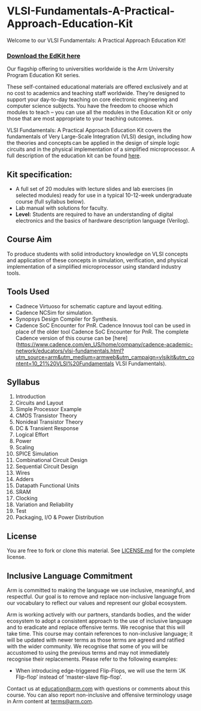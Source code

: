 
# VLSI-Fundamentals-A-Practical-Approach-Education-Kit

Welcome to our VLSI Fundamentals: A Practical Approach Education Kit!

### [Download the EdKit here](https://github.com/arm-university/VLSI-Fundamentals-A-Practical-Approach-Education-Kit/archive/refs/heads/main.zip)

Our flagship offering to universities worldwide is the Arm University Program Education Kit series.

These self-contained educational materials are offered exclusively and at no cost to academics and teaching staff worldwide. They’re designed to support your day-to-day teaching on core electronic engineering and computer science subjects. You have the freedom to choose which modules to teach – you can use all the modules in the Education Kit or only those that are most appropriate to your teaching outcomes.

VLSI Fundamentals: A Practical Approach Education Kit covers the fundamentals of Very Large-Scale Integration (VLSI) design, including how the theories and concepts can be applied in the design of simple logic circuits and in the physical implementation of a simplified microprocessor. A full description of the education kit can be found [here](https://www.arm.com/resources/education/education-kits/vlsi-fundamentals-a-practical-approach).


 ## Kit specification:

* A full set of 20 modules with lecture slides and lab exercises (in selected modules) ready for use in a typical 10-12-week undergraduate course (full syllabus below).
* Lab manual with solutions for faculty. 
* **Level:** Students are required to have an understanding of digital electronics and the basics of hardware description language (Verilog).

## Course Aim
To produce students with solid introductory knowledge on VLSI concepts and application of these concepts in simulation, verification, and physical implementation of a simplified microprocessor using standard industry tools.

## Tools Used
* Cadnece Virtuoso for schematic capture and layout editing.
* Cadence NCSim for simulation.
* Synopsys Design Compiler for Synthesis.
* Cadence SoC Encounter for PnR.
Cadence Innovus tool can be used in place of the older tool Cadence SoC Encounter for PnR. The complete Cadence version of this course can be [here](https://www.cadence.com/en_US/home/company/cadence-academic-network/educators/vlsi-fundamentals.html?utm_source=arm&utm_medium=armweb&utm_campaign=vlsikit&utm_content=10_21%20VLSI%20Fundamentals
VLSI Fundamentals).

## Syllabus
1. Introduction
1. Circuits and Layout 
1. Simple Processor Example
1. CMOS Transistor Theory
1. Nonideal Transistor Theory
1. DC & Transient Response
1. Logical Effort
1. Power
1. Scaling
1. SPICE Simulation
1. Combinational Circuit Design
1. Sequential Circuit Design
1. Wires
1. Adders
1. Datapath Functional Units
1. SRAM
1. Clocking
1. Variation and Reliability
1. Test
1. Packaging, I/O & Power Distribution


## License
You are free to fork or clone this material. See [LICENSE.md](https://github.com/arm-university/VLSI-Fundamentals-A-Practical-Approach-Education-Kit/blob/main/License/LICENSE.md) for the complete license.

## Inclusive Language Commitment
Arm is committed to making the language we use inclusive, meaningful, and respectful. Our goal is to remove and replace non-inclusive language from our vocabulary to reflect our values and represent our global ecosystem.
 
Arm is working actively with our partners, standards bodies, and the wider ecosystem to adopt a consistent approach to the use of inclusive language and to eradicate and replace offensive terms. We recognise that this will take time. This course may contain references to non-inclusive language; it will be updated with newer terms as those terms are agreed and ratified with the wider community. We recognise that some of you will be accustomed to using the previous terms and may not immediately recognise their replacements. Please refer to the following examples:

*	When introducing edge-triggered Flip-Flops, we will use the term ‘JK Flip-flop’ instead of ‘master-slave flip-flop’. 
 
Contact us at education@arm.com with questions or comments about this course. You can also report non-inclusive and offensive terminology usage in Arm content at terms@arm.com.
